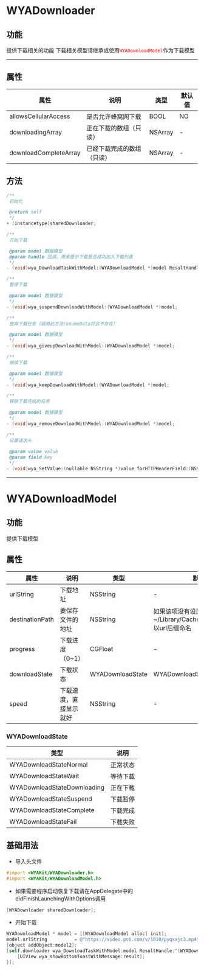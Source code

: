 # WYADownloader
## 功能
提供下载相关的功能
下载相关模型请继承或使用<font color="red">`WYADownloadModel`</font>作为下载模型

---
## 属性

属性 | 说明 | 类型 | 默认值
---|---|---|---
allowsCellularAccess|是否允许蜂窝网下载|BOOL|NO
downloadingArray|正在下载的数组（只读）|NSArray|-
downloadCompleteArray|已经下载完成的数组（只读）|NSArray|-

## 方法

```objective-c
/**
 初始化

 @return self
 */
+ (instancetype)sharedDownloader;

/**
 开始下载

 @param model 数据模型
 @param handle 回调，用来提示下载是否成功加入下载列表
 */
- (void)wya_DownloadTaskWithModel:(WYADownloadModel *)model ResultHandle:(void (^)(WYADownloadModel * resultModel, NSString * result))handle;

/**
 暂停下载

 @param model 数据模型
 */
- (void)wya_suspendDownloadWithModel:(WYADownloadModel *)model;

/**
 放弃下载任务（调用此方法resumeData将会不存在）

 @param model 数据模型
 */
- (void)wya_giveupDownloadWithModel:(WYADownloadModel *)model;

/**
 继续下载

 @param model 数据模型
 */
- (void)wya_keepDownloadWithModel:(WYADownloadModel *)model;

/**
 移除下载完成的任务

 @param model 数据模型
 */
- (void)wya_removeDownloadWithModel:(WYADownloadModel *)model;

/**
 设置请求头
 
 @param value value
 @param field key
 */
- (void)wya_SetValue:(nullable NSString *)value forHTTPHeaderField:(NSString *)field;
```

---

# WYADownloadModel

## 功能

提供下载模型

## 属性

属性 | 说明 | 类型 | 默认值
---|---|---|---
urlString|下载地址|NSString|-
destinationPath|要保存文件的地址|NSString|如果该项没有设置，默认存在~/Library/Caches/WYADownload/以url后缀命名
progress|下载进度（0~1）|CGFloat|-
downloadState|下载状态|WYADownloadState|WYADownloadStateNormal
speed|下载速度，直接显示就好|NSString|-

### WYADownloadState

类型|说明
---|---
WYADownloadStateNormal|正常状态
WYADownloadStateWait|等待下载
WYADownloadStateDownloading|正在下载
WYADownloadStateSuspend|下载暂停
WYADownloadStateComplete|下载完成
WYADownloadStateFail|下载失败

## 基础用法

* 导入头文件

```objective-c
#import <WYAKit/WYADownloader.h>
#import <WYAKit/WYADownloadModel.h>
```

* 如果需要程序启动恢复下载请在AppDelegate中的didFinishLaunchingWithOptions调用

```objective-c
[WYADownloader sharedDownloader];
```

* 开始下载

```objective-c
WYADownloadModel * model = [[WYADownloadModel alloc] init];
model.urlString          = @"https://video.pc6.com/v/1810/pyqxxjc3.mp4";
[object addObject:model2];
[self.downloader wya_DownloadTaskWithModel:model ResultHandle:^(WYADownloadModel * resultModel, NSString * _Nonnull result) {
    [UIView wya_showBottomToastWithMessage:result];
}];
```

